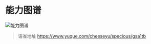 # 能力图谱
![能力图谱](https://cdn.nlark.com/yuque/0/2024/png/394019/1713373562312-7793809c-c310-4d29-9f65-71118227369e.png)
<br>
  
> 语雀地址 https://www.yuque.com/cheeseyu/specious/gsa1tb